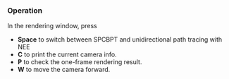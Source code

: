 ### Operation

In the rendering window, press 

* **Space** to switch between SPCBPT and unidirectional path tracing with NEE
* **C** to print the current camera info.
* **P** to check the one-frame rendering result.
* **W** to move the camera forward.

